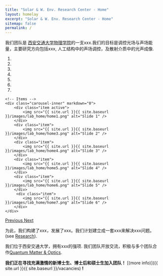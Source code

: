 ```yaml
---
title: "Solar & W. Env. Research Center - Home"
layout: homelay
excerpt: "Solar & W. Env. Research Center - Home"
sitemap: false
permalink: /
---
```


我们团队是 [西安交通大学物理学院](http://phy.xjtu.edu.cn/)的一支xxx.我们的目标是调控光场与声场能量，主要研究方向包括xxx, 人工结构中的声场调控，及散射介质中的光声成像.


<div markdown="0" id="carousel" class="carousel slide" data-ride="carousel" data-interval="4000" data-pause="hover" >
    <!-- Menu -->
    <ol class="carousel-indicators">
        <li data-target="#carousel" data-slide-to="0" class="active"></li>
        <li data-target="#carousel" data-slide-to="1"></li>
        <li data-target="#carousel" data-slide-to="2"></li>
        <li data-target="#carousel" data-slide-to="3"></li>
        <li data-target="#carousel" data-slide-to="4"></li>
        <li data-target="#carousel" data-slide-to="5"></li>
        <li data-target="#carousel" data-slide-to="6"></li>
    </ol>

    <!-- Items -->
    <div class="carousel-inner" markdown="0">
        <div class="item active">
            <img src="{{ site.url }}{{ site.baseurl }}/images/lab_home/home1.png" alt="Slide 1" />
        </div>
        <div class="item">
            <img src="{{ site.url }}{{ site.baseurl }}/images/lab_home/home3.png" alt="Slide 2" />
        </div>
        <div class="item">
            <img src="{{ site.url }}{{ site.baseurl }}/images/lab_home/home4.png" alt="Slide 3" />
        </div>
        <div class="item">
            <img src="{{ site.url }}{{ site.baseurl }}/images/lab_home/home5.png" alt="Slide 4" />
        </div>
        <div class="item">
            <img src="{{ site.url }}{{ site.baseurl }}/images/lab_home/home6.png" alt="Slide 5" />
        </div>       
         <div class="item">
            <img src="{{ site.url }}{{ site.baseurl }}/images/lab_home/home7.png" alt="Slide 6" />
        </div>
    </div>
  <a class="left carousel-control" href="#carousel" role="button" data-slide="prev">
    <span class="glyphicon glyphicon-chevron-left" aria-hidden="true"></span>
    <span class="sr-only">Previous</span>
  </a>
  <a class="right carousel-control" href="#carousel" role="button" data-slide="next">
    <span class="glyphicon glyphicon-chevron-right" aria-hidden="true"></span>
    <span class="sr-only">Next</span>
  </a>
</div>




为此，我们构建了xxx，发展了xxx。我们计划建立成一套xxx来解决xxx问题。 (see [Research](research)).

我们位于西安交通大学，拥有xxx的强项. 我们团队开放交流，积极与多个团队合作[Quantum Matter & Optics](http://www.physics.leidenuniv.nl/qo-home).

<!--  **We are  looking for passionate new PhD students, Postdocs, and Master students to join the team** [(more info)]({{ site.url }}{{ site.baseurl }}/vacancies) **!** -->
 **我们正在寻找充满激情的新博士生、博士后和硕士生加入团队！** [(more info)]({{ site.url }}{{ site.baseurl }}/vacancies) **!**

<!-- We are grateful for funding from Leiden University, [NWO](www.nwo.nl) ([Vidi talent scheme](http://www.nwo.nl/en/research-and-results/programmes/Talent+Scheme) and the [Frontiers in Nanoscience program](https://www.universiteitleiden.nl/en/research/research-projects/science/frontiers-of-nanoscience-nanofront)), and from an [ERC starting grant](https://erc.europa.eu/funding/starting-grants).

<figure class="fourth">
  <img src="{{ site.url }}{{ site.baseurl }}/images/logopic/Logo_Leiden.jpg" style="width: 210px">
  <img src="{{ site.url }}{{ site.baseurl }}/images/logopic/Logo_Nanofront.jpg" style="width: 110px">
  <img src="{{ site.url }}{{ site.baseurl }}/images/logopic/Logo_NWO.jpg" style="width: 120px">
  <img src="{{ site.url }}{{ site.baseurl }}/images/logopic/Logo_ERC.jpg" style="width: 110px">
</figure> -->
